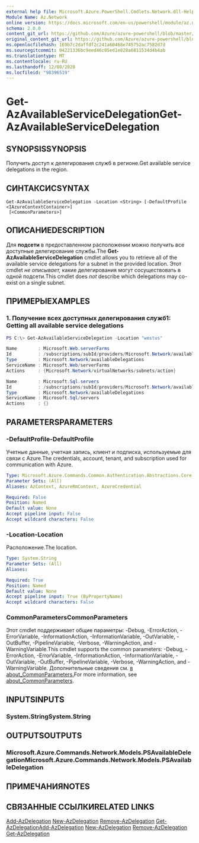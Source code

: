```yaml
---
external help file: Microsoft.Azure.PowerShell.Cmdlets.Network.dll-Help.xml
Module Name: Az.Network
online version: https://docs.microsoft.com/en-us/powershell/module/az.network/get-azavailableservicedelegation
schema: 2.0.0
content_git_url: https://github.com/Azure/azure-powershell/blob/master/src/Network/Network/help/Get-AzAvailableServiceDelegation.md
original_content_git_url: https://github.com/Azure/azure-powershell/blob/master/src/Network/Network/help/Get-AzAvailableServiceDelegation.md
ms.openlocfilehash: 169b7c2daffdf2c241a60468e745752ac7582d7d
ms.sourcegitcommit: 04221336bc9eed46c05ed1e828a6811534d4b4ab
ms.translationtype: MT
ms.contentlocale: ru-RU
ms.lasthandoff: 12/08/2020
ms.locfileid: "98396519"
---
```

# <span data-ttu-id="3c177-101">Get-AzAvailableServiceDelegation</span><span class="sxs-lookup"><span data-stu-id="3c177-101">Get-AzAvailableServiceDelegation</span></span>

## <span data-ttu-id="3c177-102">SYNOPSIS</span><span class="sxs-lookup"><span data-stu-id="3c177-102">SYNOPSIS</span></span>
<span data-ttu-id="3c177-103">Получить доступ к делегирования служб в регионе.</span><span class="sxs-lookup"><span data-stu-id="3c177-103">Get available service delegations in the region.</span></span>

## <span data-ttu-id="3c177-104">СИНТАКСИС</span><span class="sxs-lookup"><span data-stu-id="3c177-104">SYNTAX</span></span>

```
Get-AzAvailableServiceDelegation -Location <String> [-DefaultProfile <IAzureContextContainer>]
 [<CommonParameters>]
```

## <span data-ttu-id="3c177-105">ОПИСАНИЕ</span><span class="sxs-lookup"><span data-stu-id="3c177-105">DESCRIPTION</span></span>
<span data-ttu-id="3c177-106">Для **подсети** в предоставленном расположении можно получить все доступные делегирование службы.</span><span class="sxs-lookup"><span data-stu-id="3c177-106">The **Get-AzAvailableServiceDelegation** cmdlet allows you to retrieve all of the available service delegations for a subnet in the provided location.</span></span> <span data-ttu-id="3c177-107">Этот cmdlet *не описывает,* какие делегирования могут сосуществовать в одной подсети.</span><span class="sxs-lookup"><span data-stu-id="3c177-107">This cmdlet does *not* describe which delegations may co-exist on a single subnet.</span></span>

## <span data-ttu-id="3c177-108">ПРИМЕРЫ</span><span class="sxs-lookup"><span data-stu-id="3c177-108">EXAMPLES</span></span>

### <span data-ttu-id="3c177-109">1. Получение всех доступных делегирования служб</span><span class="sxs-lookup"><span data-stu-id="3c177-109">1: Getting all available service delegations</span></span>
```powershell
PS C:\> Get-AzAvailableServiceDelegation -Location "westus"

Name        : Microsoft.Web.serverFarms
Id          : /subscriptions/subId/providers/Microsoft.Network/availableDelegations/Microsoft.Web.serverFarms
Type        : Microsoft.Network/availableDelegations
ServiceName : Microsoft.Web/serverFarms
Actions     : {Microsoft.Network/virtualNetworks/subnets/action}

Name        : Microsoft.Sql.servers
Id          : /subscriptions/subId/providers/Microsoft.Network/availableDelegations/Microsoft.Sql.servers
Type        : Microsoft.Network/availableDelegations
ServiceName : Microsoft.Sql/servers
Actions     : {}
```

## <span data-ttu-id="3c177-110">PARAMETERS</span><span class="sxs-lookup"><span data-stu-id="3c177-110">PARAMETERS</span></span>

### <span data-ttu-id="3c177-111">-DefaultProfile</span><span class="sxs-lookup"><span data-stu-id="3c177-111">-DefaultProfile</span></span>
<span data-ttu-id="3c177-112">Учетные данные, учетная запись, клиент и подписка, используемые для связи с Azure.</span><span class="sxs-lookup"><span data-stu-id="3c177-112">The credentials, account, tenant, and subscription used for communication with Azure.</span></span>

```yaml
Type: Microsoft.Azure.Commands.Common.Authentication.Abstractions.Core.IAzureContextContainer
Parameter Sets: (All)
Aliases: AzContext, AzureRmContext, AzureCredential

Required: False
Position: Named
Default value: None
Accept pipeline input: False
Accept wildcard characters: False
```

### <span data-ttu-id="3c177-113">-Location</span><span class="sxs-lookup"><span data-stu-id="3c177-113">-Location</span></span>
<span data-ttu-id="3c177-114">Расположение.</span><span class="sxs-lookup"><span data-stu-id="3c177-114">The location.</span></span>

```yaml
Type: System.String
Parameter Sets: (All)
Aliases:

Required: True
Position: Named
Default value: None
Accept pipeline input: True (ByPropertyName)
Accept wildcard characters: False
```

### <span data-ttu-id="3c177-115">CommonParameters</span><span class="sxs-lookup"><span data-stu-id="3c177-115">CommonParameters</span></span>
<span data-ttu-id="3c177-116">Этот cmdlet поддерживает общие параметры: -Debug, -ErrorAction, -ErrorVariable, -InformationAction, -InformationVariable, -OutVariable, -OutBuffer, -PipelineVariable, -Verbose, -WarningAction, and -WarningVariable.</span><span class="sxs-lookup"><span data-stu-id="3c177-116">This cmdlet supports the common parameters: -Debug, -ErrorAction, -ErrorVariable, -InformationAction, -InformationVariable, -OutVariable, -OutBuffer, -PipelineVariable, -Verbose, -WarningAction, and -WarningVariable.</span></span> <span data-ttu-id="3c177-117">Дополнительные сведения см. [в about_CommonParameters.](http://go.microsoft.com/fwlink/?LinkID=113216)</span><span class="sxs-lookup"><span data-stu-id="3c177-117">For more information, see [about_CommonParameters](http://go.microsoft.com/fwlink/?LinkID=113216).</span></span>

## <span data-ttu-id="3c177-118">INPUTS</span><span class="sxs-lookup"><span data-stu-id="3c177-118">INPUTS</span></span>

### <span data-ttu-id="3c177-119">System.String</span><span class="sxs-lookup"><span data-stu-id="3c177-119">System.String</span></span>

## <span data-ttu-id="3c177-120">OUTPUTS</span><span class="sxs-lookup"><span data-stu-id="3c177-120">OUTPUTS</span></span>

### <span data-ttu-id="3c177-121">Microsoft.Azure.Commands.Network.Models.PSAvailableDelegation</span><span class="sxs-lookup"><span data-stu-id="3c177-121">Microsoft.Azure.Commands.Network.Models.PSAvailableDelegation</span></span>

## <span data-ttu-id="3c177-122">ПРИМЕЧАНИЯ</span><span class="sxs-lookup"><span data-stu-id="3c177-122">NOTES</span></span>

## <span data-ttu-id="3c177-123">СВЯЗАННЫЕ ССЫЛКИ</span><span class="sxs-lookup"><span data-stu-id="3c177-123">RELATED LINKS</span></span>

<span data-ttu-id="3c177-124">[Add-AzDelegation](./Add-AzDelegation.md) 
 [New-AzDelegation](./New-AzDelegation.md) 
 [Remove-AzDelegation](./Remove-AzDelegation.md) 
 [Get-AzDelegation](./Get-AzDelegation.md)</span><span class="sxs-lookup"><span data-stu-id="3c177-124">[Add-AzDelegation](./Add-AzDelegation.md)
[New-AzDelegation](./New-AzDelegation.md)
[Remove-AzDelegation](./Remove-AzDelegation.md)
[Get-AzDelegation](./Get-AzDelegation.md)</span></span>